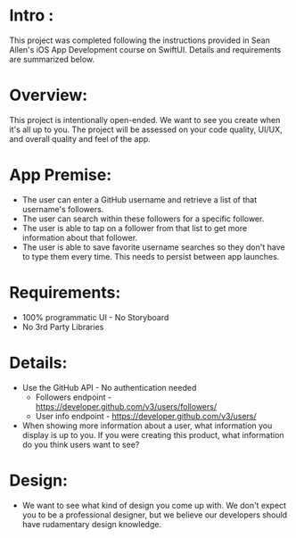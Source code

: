 # Intro :
This project was completed following the instructions provided in Sean Allen's iOS App Development course on SwiftUI. Details and requirements are summarized below.


# Overview:
This project is intentionally open-ended. We want to see you create when it's all up to you. The project will be assessed on your code quality, UI/UX, and overall quality and feel of the app.



# App Premise:

- The user can enter a GitHub username and retrieve a list of that username's followers.
- The user can search within these followers for a specific follower.
- The user is able to tap on a follower from that list to get more information about that follower. 
- The user is able to save favorite username searches so they don't have to type them every time. This needs to persist between app launches.



# Requirements:

- 100% programmatic UI - No Storyboard
- No 3rd Party Libraries



# Details:

- Use the GitHub API - No authentication needed 
    - Followers endpoint - https://developer.github.com/v3/users/followers/
    - User info endpoint - https://developer.github.com/v3/users/
- When showing more information about a user, what information you display is up to you. If you were creating this product, what information do you think users want to see?



# Design:

- We want to see what kind of design you come up with. We don't expect you to be a professional designer, but we believe our developers should have rudamentary design knowledge.


